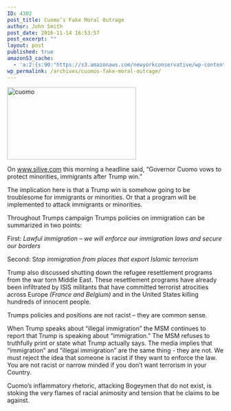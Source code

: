 ```yaml
---
ID: 4302
post_title: Cuomo’s Fake Moral Outrage
author: John Smith
post_date: 2016-11-14 16:53:57
post_excerpt: ""
layout: post
published: true
amazonS3_cache:
  - 'a:2:{s:90:"https://s3.amazonaws.com/newyorkconservative/wp-content/uploads/2016/11/14164929/cuomo.png";s:4:"4303";s:72:"https://www.newyorkconservative.com/wp-content/uploads/2016/11/cuomo.png";s:4:"4303";}'
wp_permalink: /archives/cuomos-fake-moral-outrage/
---
```

<a href="https://www.newyorkconservative.com/wp-content/uploads/2016/11/cuomo.png"><img class="alignnone size-full wp-image-4303" src="https://www.newyorkconservative.com/wp-content/uploads/2016/11/cuomo.png" alt="cuomo" width="300" height="168" /></a>

On <a href="http://www.silive.com/">www.silive.com</a> this morning a headline said, “Governor Cuomo vows to protect minorities, immigrants after Trump win.”

The implication here is that a Trump win is somehow going to be troublesome for immigrants or minorities. Or that a program will be implemented to attack immigrants or minorities.

Throughout Trumps campaign Trumps policies on immigration can be summarized in two points:

First: <em>Lawful immigration – we will enforce our immigration laws and secure our borders</em>

Second: S<em>top immigration from places that export Islamic terrorism</em>

Trump also discussed shutting down the refugee resettlement programs from the war torn Middle East. These resettlement programs have already been infiltrated by ISIS militants that have committed terrorist atrocities across Europe <em>(France and Belgium)</em> and in the United States killing hundreds of innocent people.

Trumps policies and positions are not racist – they are common sense.

When Trump speaks about “illegal immigration” the MSM continues to report that Trump is speaking about “immigration.” The MSM refuses to truthfully print or state what Trump actually says. The media implies that “immigration” and “illegal immigration” are the same thing - they are not. We must reject the idea that someone is racist if they want to enforce the law. You are not racist or narrow minded if you don’t want terrorism in your Country.

Cuomo’s inflammatory rhetoric, attacking Bogeymen that do not exist, is stoking the very flames of racial animosity and tension that he claims to be against.